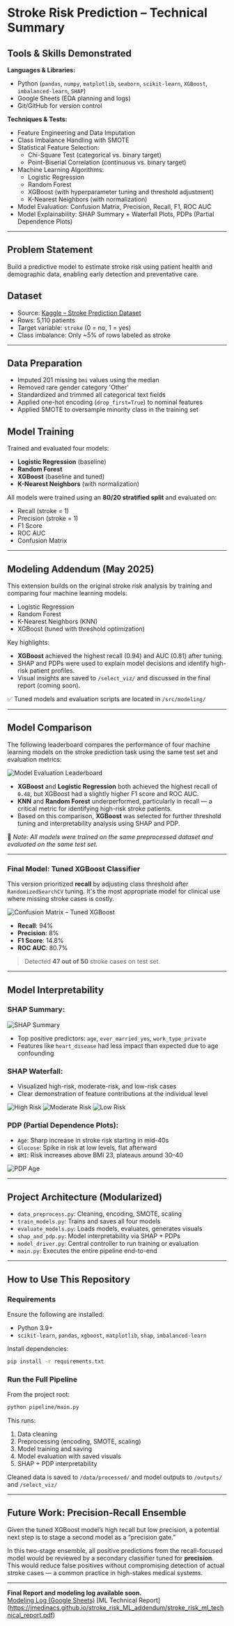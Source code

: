 # Stroke Risk Prediction – Technical Summary

## Tools & Skills Demonstrated

**Languages & Libraries:**  
- Python (`pandas`, `numpy`, `matplotlib`, `seaborn`, `scikit-learn`, `XGBoost`, `imbalanced-learn`, `SHAP`)  
- Google Sheets (EDA planning and logs)  
- Git/GitHub for version control  

**Techniques & Tests:**  
- Feature Engineering and Data Imputation  
- Class Imbalance Handling with SMOTE  
- Statistical Feature Selection:  
  - Chi-Square Test (categorical vs. binary target)  
  - Point-Biserial Correlation (continuous vs. binary target)  
- Machine Learning Algorithms:  
  - Logistic Regression  
  - Random Forest  
  - XGBoost (with hyperparameter tuning and threshold adjustment)  
  - K-Nearest Neighbors (with normalization)  
- Model Evaluation: Confusion Matrix, Precision, Recall, F1, ROC AUC  
- Model Explainability: SHAP Summary + Waterfall Plots, PDPs (Partial Dependence Plots)  

---

## Problem Statement
Build a predictive model to estimate stroke risk using patient health and demographic data, enabling early detection and preventative care.

## Dataset
- Source: [Kaggle – Stroke Prediction Dataset](https://www.kaggle.com/fedesoriano/stroke-prediction-dataset)  
- Rows: 5,110 patients  
- Target variable: `stroke` (0 = no, 1 = yes)  
- Class imbalance: Only ~5% of rows labeled as stroke  

---

## Data Preparation
- Imputed 201 missing `bmi` values using the median  
- Removed rare gender category 'Other'  
- Standardized and trimmed all categorical text fields  
- Applied one-hot encoding (`drop_first=True`) to nominal features  
- Applied SMOTE to oversample minority class in the training set  

## Model Training
Trained and evaluated four models:
- **Logistic Regression** (baseline)  
- **Random Forest**  
- **XGBoost** (baseline and tuned)  
- **K-Nearest Neighbors** (with normalization)  

All models were trained using an **80/20 stratified split** and evaluated on:
- Recall (stroke = 1)  
- Precision (stroke = 1)  
- F1 Score  
- ROC AUC  
- Confusion Matrix  

---

## Modeling Addendum (May 2025)

This extension builds on the original stroke risk analysis by training and comparing four machine learning models:
- Logistic Regression  
- Random Forest  
- K-Nearest Neighbors (KNN)  
- XGBoost (tuned with threshold optimization)  

Key highlights:
- **XGBoost** achieved the highest recall (0.94) and AUC (0.81) after tuning.  
- SHAP and PDPs were used to explain model decisions and identify high-risk patient profiles.  
- Visual insights are saved to `/select_viz/` and discussed in the final report (coming soon).  

✅ Tuned models and evaluation scripts are located in `/src/modeling/`

---

## Model Comparison

The following leaderboard compares the performance of four machine learning models on the stroke prediction task using the same test set and evaluation metrics:

![Model Evaluation Leaderboard](select_viz/model_comparison_chart.png)

- **XGBoost** and **Logistic Regression** both achieved the highest recall of `0.48`, but XGBoost had a slightly higher F1 score and ROC AUC.  
- **KNN** and **Random Forest** underperformed, particularly in recall — a critical metric for identifying high-risk stroke patients.  
- Based on this comparison, **XGBoost** was selected for further threshold tuning and interpretability analysis using SHAP and PDP.  

📌 *Note: All models were trained on the same preprocessed dataset and evaluated on the same test set.*  

---

### Final Model: Tuned XGBoost Classifier

This version prioritized **recall** by adjusting class threshold after `RandomizedSearchCV` tuning. It's the most appropriate model for clinical use where missing stroke cases is costly.

![Confusion Matrix – Tuned XGBoost](select_viz/confusion_matrix_xgboost_tuned.png)

- **Recall**: 94%  
- **Precision**: 8%  
- **F1 Score**: 14.8%  
- **ROC AUC**: 80.7%  

> Detected **47 out of 50** stroke cases on test set.

---

## Model Interpretability

### SHAP Summary:
![SHAP Summary](select_viz/shap_feature_importance.png)
- Top positive predictors: `age`, `ever_married_yes`, `work_type_private`  
- Features like `heart_disease` had less impact than expected due to age confounding  

### SHAP Waterfall:
- Visualized high-risk, moderate-risk, and low-risk cases  
- Clear demonstration of feature contributions at the individual level  

![High Risk](select_viz/shap_high_risk.png) ![Moderate Risk](select_viz/shap_moderate_risk.png) ![Low Risk](select_viz/shap_low_risk.png)

### PDP (Partial Dependence Plots):
- `Age`: Sharp increase in stroke risk starting in mid-40s  
- `Glucose`: Spike in risk at low levels, flat afterward  
- `BMI`: Risk increases above BMI 23, plateaus around 30–40  

![PDP Age](select_viz/pdp_age.png)

---

## Project Architecture (Modularized)
- `data_preprocess.py`: Cleaning, encoding, SMOTE, scaling  
- `train_models.py`: Trains and saves all four models  
- `evaluate_models.py`: Loads models, evaluates, generates visuals  
- `shap_and_pdp.py`: Model interpretability via SHAP + PDPs  
- `model_driver.py`: Central controller to run training or evaluation  
- `main.py`: Executes the entire pipeline end-to-end  

---

## How to Use This Repository

### Requirements
Ensure the following are installed:
- Python 3.9+
- `scikit-learn`, `pandas`, `xgboost`, `matplotlib`, `shap`, `imbalanced-learn`

Install dependencies:
```bash
pip install -r requirements.txt
```

### Run the Full Pipeline
From the project root:
```bash
python pipeline/main.py
```
This runs:
1. Data cleaning
2. Preprocessing (encoding, SMOTE, scaling)
3. Model training and saving
4. Model evaluation with saved visuals
5. SHAP + PDP interpretability

Cleaned data is saved to `/data/processed/` and model outputs to `/outputs/` and `/select_viz/`

---

## Future Work: Precision-Recall Ensemble
Given the tuned XGBoost model’s high recall but low precision, a potential next step is to stage a second model as a “precision gate.”

In this two-stage ensemble, all positive predictions from the recall-focused model would be reviewed by a secondary classifier tuned for **precision**. This would reduce false positives without compromising detection of actual stroke cases — a common practice in high-stakes medical systems.

---

**Final Report and modeling log available soon.**  
[Modeling Log (Google Sheets)](https://docs.google.com/spreadsheets/d/1pduhjQ3n5z88igfg-g8DmshraBieVE_CXnfD5TDrHlg/edit#gid=1555003253)
[ML Technical Report] (https://jmedinacs.github.io/stroke_risk_ML_addendum/stroke_risk_ml_technical_report.pdf)
